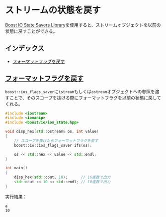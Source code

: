 # ストリームの状態を戻す
[Boost IO State Savers Library](http://www.boost.org/doc/libs/release/libs/io/doc/ios_state.html)を使用すると、ストリームオブジェクトを以前の状態に戻すことができる。

## インデックス
- [フォーマットフラグを戻す](#format-flags)


## <a name="format-flags" href="#format-flags">フォーマットフラグを戻す</a>
`boost::ios_flags_saver`に`istream`もしくは`ostream`オブジェクトへの参照を渡すことで、そのスコープを抜ける際にフォーマットフラグを以前の状態に戻してくれる。

```cpp
#include <iostream>
#include <iomanip>
#include <boost/io/ios_state.hpp>

void disp_hex(std::ostream& os, int value)
{
    // スコープを抜けたらフォーマットフラグを戻す
    boost::io::ios_flags_saver ifs(os);

    os << std::hex << value << std::endl;
}

int main()
{
    disp_hex(std::cout, 10);      // 16進数で出力
    std::cout << 10 << std::endl; // 10進数で出力
}
```

実行結果：
```
a
10
```

